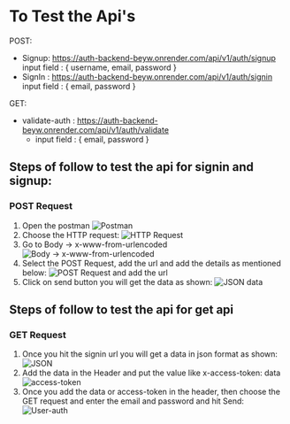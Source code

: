 # To Test the Api's
POST:
  - Signup: https://auth-backend-beyw.onrender.com/api/v1/auth/signup
        input field : { username, email, password }
 - SignIn : https://auth-backend-beyw.onrender.com/api/v1/auth/signin
   input field : { email, password }

 GET:
 - validate-auth : https://auth-backend-beyw.onrender.com/api/v1/auth/validate
      - input field : { email, password }

## Steps of follow to test the api for signin and signup:

### POST Request
  1. Open the postman
     ![Postman](https://github.com/user-attachments/assets/51d1c4e5-8f46-4741-8e16-32d66d8989fb)
  2. Choose the HTTP request:
     ![HTTP Request](https://github.com/user-attachments/assets/238e9a18-bd32-4a67-95f0-894296c1cc13)
  3. Go to Body -> x-www-from-urlencoded
     ![ Body -> x-www-from-urlencoded](https://github.com/user-attachments/assets/de7e7626-c310-48f1-97c1-9ed315bac7bb)
  4. Select the POST Request, add the url and add the details  as mentioned below:
    ![POST Request and add the url](https://github.com/user-attachments/assets/fddc8624-b25f-4ac3-9e9e-3bfb7384f259)
  5. Click on send button you will get the data as shown:
     ![JSON data](https://github.com/user-attachments/assets/316be64a-442e-4423-a671-e0fc9301ff5f)
    
## Steps of follow to test the api for get api

### GET Request
1. Once you hit the signin url you will get a data in json format as shown:
   ![JSON](https://github.com/user-attachments/assets/98ca557b-5cae-41fe-97ac-5a66c95e5089)
2. Add the data in the Header and put the value like
      x-access-token: data
   ![access-token](https://github.com/user-attachments/assets/19259f5f-73bb-4b72-b972-93dbd2ccf2f5)
3. Once you add the data or access-token in the header, then choose the GET request and enter the email and password and hit Send:
 ![User-auth](https://github.com/user-attachments/assets/d392f4d3-0f53-4392-9e0e-46bc5c0c156d)



